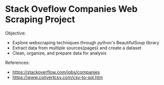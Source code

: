 # Stack Oveflow Companies Web Scraping Project

Objective:
- Explore webscraping techniques through python's BeautifulSoup library
- Extract data from multiple sources(pages) and create a dataset
- Clean, organize, and prepare data for analysis

References:
- https://stackoverflow.com/jobs/companies
- https://www.convertcsv.com/csv-to-sql.htm 

